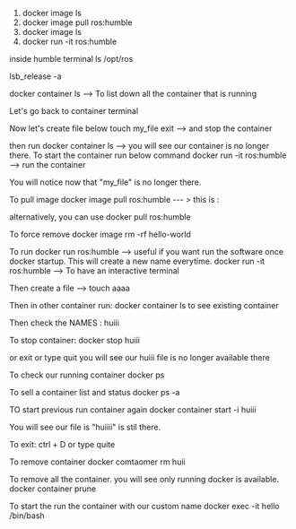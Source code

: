 1. docker image ls
2. docker image pull ros:humble
3. docker image ls
4. docker run -it ros:humble

inside humble terminal
ls /opt/ros

lsb_release -a

docker container ls --> To list down all the container that is running

Let's go back to container terminal

Now let's create file below
touch my_file
exit --> and stop the container

then run docker container ls --> you will see our container is no longer there.
To start the container run below command
docker run -it ros:humble --> run the container

You will notice now that "my_file" is no longer there.

To pull image
docker image pull ros:humble --- > this is <name>:<tag>

alternatively, you can use
docker pull ros:humble

To force remove
docker image rm -rf hello-world

To run 
docker run ros:humble --> useful if you want run the software once docker startup. This will create a new name everytime.
docker run -it ros:humble --> To have an interactive terminal 

Then create a file --> touch aaaa

Then in other container run:
docker container ls to see existing container

Then check the NAMES : huiii

To stop container:
docker stop huiii

or exit or type quit
you will see our huiii file is no longer available there

To check our running container
docker ps

To sell a container list and status
docker ps -a

TO start previous run container again
docker container start -i huiii

You will see our file is "huiiii" is stil there.

To exit:
ctrl + D or type quite

To remove container 
docker comtaomer rm huii

To remove all the container. you will see only running docker is available. 
docker container prune

To start the run the container with our custom name
docker exec -it hello /bin/bash
